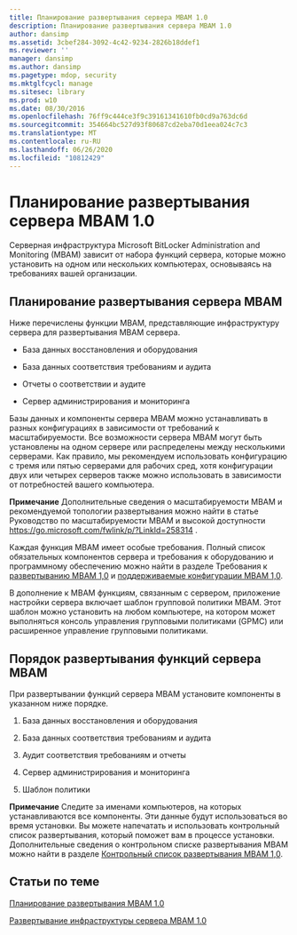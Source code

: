 ```yaml
---
title: Планирование развертывания сервера MBAM 1.0
description: Планирование развертывания сервера MBAM 1.0
author: dansimp
ms.assetid: 3cbef284-3092-4c42-9234-2826b18ddef1
ms.reviewer: ''
manager: dansimp
ms.author: dansimp
ms.pagetype: mdop, security
ms.mktglfcycl: manage
ms.sitesec: library
ms.prod: w10
ms.date: 08/30/2016
ms.openlocfilehash: 76ff9c444ce3f9c39161341610fb0cd9a763dc6d
ms.sourcegitcommit: 354664bc527d93f80687cd2eba70d1eea024c7c3
ms.translationtype: MT
ms.contentlocale: ru-RU
ms.lasthandoff: 06/26/2020
ms.locfileid: "10812429"
---
```

# Планирование развертывания сервера MBAM 1.0


Серверная инфраструктура Microsoft BitLocker Administration and Monitoring (MBAM) зависит от набора функций сервера, которые можно установить на одном или нескольких компьютерах, основываясь на требованиях вашей организации.

## Планирование развертывания сервера MBAM


Ниже перечислены функции MBAM, представляющие инфраструктуру сервера для развертывания MBAM сервера.

-   База данных восстановления и оборудования

-   База данных соответствия требованиям и аудита

-   Отчеты о соответствии и аудите

-   Сервер администрирования и мониторинга

Базы данных и компоненты сервера MBAM можно устанавливать в разных конфигурациях в зависимости от требований к масштабируемости. Все возможности сервера MBAM могут быть установлены на одном сервере или распределены между несколькими серверами. Как правило, мы рекомендуем использовать конфигурацию с тремя или пятью серверами для рабочих сред, хотя конфигурации двух или четырех серверов также можно использовать в зависимости от потребностей вашего компьютера.

**Примечание**  Дополнительные сведения о масштабируемости MBAM и рекомендуемой топологии развертывания можно найти в статье Руководство по масштабируемости MBAM и высокой доступности <https://go.microsoft.com/fwlink/p/?LinkId=258314> .

 

Каждая функция MBAM имеет особые требования. Полный список обязательных компонентов сервера и требования к оборудованию и программному обеспечению можно найти в разделе Требования к [развертыванию MBAM 1,0](mbam-10-deployment-prerequisites.md) и [поддерживаемые конфигурации MBAM 1,0](mbam-10-supported-configurations.md).

В дополнение к MBAM функциям, связанным с сервером, приложение настройки сервера включает шаблон групповой политики MBAM. Этот шаблон можно установить на любом компьютере, на котором может выполняться консоль управления групповыми политиками (GPMC) или расширенное управление групповыми политиками.

## Порядок развертывания функций сервера MBAM


При развертывании функций сервера MBAM установите компоненты в указанном ниже порядке.

1.  База данных восстановления и оборудования

2.  База данных соответствия требованиям и аудита

3.  Аудит соответствия требованиям и отчеты

4.  Сервер администрирования и мониторинга

5.  Шаблон политики

**Примечание**  Следите за именами компьютеров, на которых устанавливаются все компоненты. Эти данные будут использоваться во время установки. Вы можете напечатать и использовать контрольный список развертывания, который поможет вам в процессе установки. Дополнительные сведения о контрольном списке развертывания MBAM можно найти в разделе [Контрольный список развертывания MBAM 1,0](mbam-10-deployment-checklist.md).

 

## Статьи по теме


[Планирование развертывания MBAM 1.0](planning-to-deploy-mbam-10.md)

[Развертывание инфраструктуры сервера MBAM 1.0](deploying-the-mbam-10-server-infrastructure.md)

 

 





